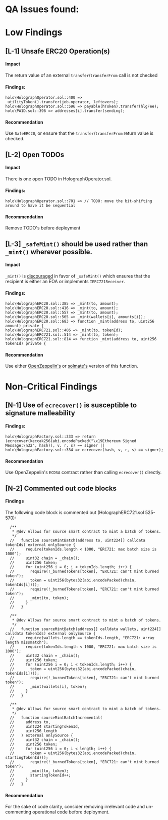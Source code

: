 # QA Issues found:

# Low Findings

## [L-1] Unsafe ERC20 Operation(s)
#### Impact
The return value of an external `transfer`/`transferFrom` call is not checked
#### Findings:
```solidity
holo\HolographOperator.sol::400 => _utilityToken().transfer(job.operator, leftovers);
holo\HolographOperator.sol::596 => payable(hToken).transfer(hlgFee);
holo\PA1D.sol::396 => addresses[i].transfer(sending);
```
#### Recommendation
Use `SafeERC20`, or ensure that the `transfer`/`transferFrom` return value is checked.

## [L-2] Open TODOs
#### Impact
There is one open TODO in HolographOperator.sol.
#### Findings:
```solidity
holo\HolographOperator.sol::701 => // TODO: move the bit-shifting around to have it be sequential
```
#### Recommendation
Remove TODO's before deployment

## [L-3] `_safeMint()` should be used rather than `_mint()` wherever possible.
#### Impact
`_mint()` is [discouraged](https://github.com/OpenZeppelin/openzeppelin-contracts/blob/d4d8d2ed9798cc3383912a23b5e8d5cb602f7d4b/contracts/token/ERC721/ERC721.sol#L271) in favor of `_safeMint()` which ensures that the recipient is either an EOA or implements `IERC721Receiver`.
#### Findings:
```solidity
holo\HolographERC20.sol::385 => _mint(to, amount);
holo\HolographERC20.sol::416 => _mint(to, amount);
holo\HolographERC20.sol::557 => _mint(to, amount);
holo\HolographERC20.sol::565 => _mint(wallets[i], amounts[i]);
holo\HolographERC20.sol::683 => function _mint(address to, uint256 amount) private {
holo\HolographERC721.sol::406 => _mint(to, tokenId);
holo\HolographERC721.sol::514 => _mint(to, token);
holo\HolographERC721.sol::814 => function _mint(address to, uint256 tokenId) private {
```
#### Recommendation
Use either [OpenZeppelin's](https://github.com/OpenZeppelin/openzeppelin-contracts/blob/d4d8d2ed9798cc3383912a23b5e8d5cb602f7d4b/contracts/token/ERC721/ERC721.sol#L238-L250) or [solmate's](https://github.com/transmissions11/solmate/blob/4eaf6b68202e36f67cab379768ac6be304c8ebde/src/tokens/ERC721.sol#L180) version of this function.

# Non-Critical Findings

## [N-1] Use of `ecrecover()` is susceptible to signature malleability
#### Findings:
```solidity
holo\HolographFactory.sol::333 => return (ecrecover(keccak256(abi.encodePacked("\x19Ethereum Signed Message:\n32", hash)), v, r, s) == signer ||
holo\HolographFactory.sol::334 => ecrecover(hash, v, r, s) == signer);
```
#### Recommendation
Use OpenZeppelin's `ECDSA` contract rather than calling `ecrecover()` directly.

## [N-2] Commented out code blocks
#### Findings
The following code block is commented out (HolographERC721.sol 525-570):
```
  /**
   * @dev Allows for source smart contract to mint a batch of tokens.
   */
  //   function sourceMintBatch(address to, uint224[] calldata tokenIds) external onlySource {
  //     require(tokenIds.length < 1000, "ERC721: max batch size is 1000");
  //     uint32 chain = _chain();
  //     uint256 token;
  //     for (uint256 i = 0; i < tokenIds.length; i++) {
  //       require(!_burnedTokens[token], "ERC721: can't mint burned token");
  //       token = uint256(bytes32(abi.encodePacked(chain, tokenIds[i])));
  //       require(!_burnedTokens[token], "ERC721: can't mint burned token");
  //       _mint(to, token);
  //     }
  //   }

  /**
   * @dev Allows for source smart contract to mint a batch of tokens.
   */
  //   function sourceMintBatch(address[] calldata wallets, uint224[] calldata tokenIds) external onlySource {
  //     require(wallets.length == tokenIds.length, "ERC721: array length missmatch");
  //     require(tokenIds.length < 1000, "ERC721: max batch size is 1000");
  //     uint32 chain = _chain();
  //     uint256 token;
  //     for (uint256 i = 0; i < tokenIds.length; i++) {
  //       token = uint256(bytes32(abi.encodePacked(chain, tokenIds[i])));
  //       require(!_burnedTokens[token], "ERC721: can't mint burned token");
  //       _mint(wallets[i], token);
  //     }
  //   }

  /**
   * @dev Allows for source smart contract to mint a batch of tokens.
   */
  //   function sourceMintBatchIncremental(
  //     address to,
  //     uint224 startingTokenId,
  //     uint256 length
  //   ) external onlySource {
  //     uint32 chain = _chain();
  //     uint256 token;
  //     for (uint256 i = 0; i < length; i++) {
  //       token = uint256(bytes32(abi.encodePacked(chain, startingTokenId)));
  //       require(!_burnedTokens[token], "ERC721: can't mint burned token");
  //       _mint(to, token);
  //       startingTokenId++;
  //     }
  //   }
```
#### Recommendation
For the sake of code clarity, consider removing irrelevant code and un-commenting operational code before deployment.
